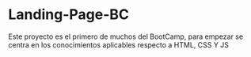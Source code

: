 # Landing-Page-BC
Este proyecto es el primero de muchos del BootCamp, para empezar se centra en los conocimientos aplicables respecto a HTML, CSS Y JS
